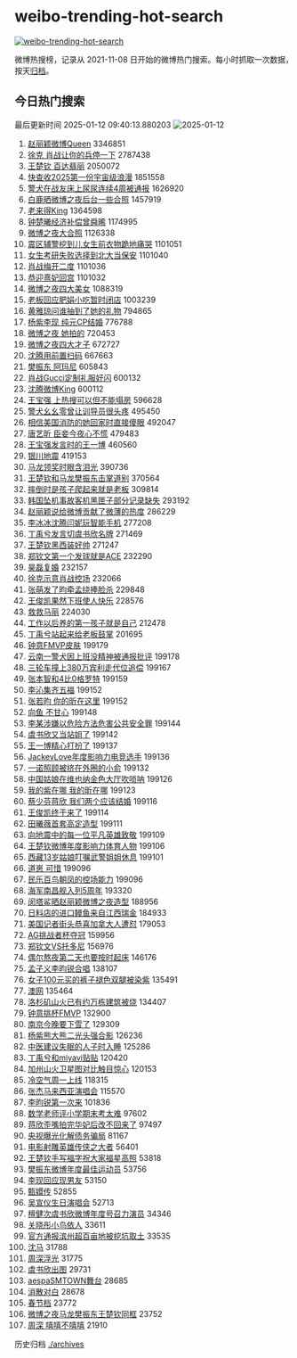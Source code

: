 # weibo-trending-hot-search

[![weibo-trending-hot-search](https://github.com/ameizi/weibo-trending-hot-search/actions/workflows/ci.yml/badge.svg)](https://github.com/ameizi/weibo-trending-hot-search/actions/workflows/ci.yml)

微博热搜榜，记录从 2021-11-08 日开始的微博热门搜索。每小时抓取一次数据，按天[归档](./archives)。

## 今日热门搜索

<!-- BEGIN --> 
最后更新时间 2025-01-12 09:40:13.880203 
![2025-01-12](https://imgs-storage.s3.us-east-005.backblazeb2.com/20250112/2025-01-12.png?versionId=4_z8fbbed132d73df8689c40f13_f1111aec7712bdc2b_d20250112_m014013_c005_v0501016_t0014_u01736646013767) 
1. [赵丽颖微博Queen](https://s.weibo.com/weibo?q=%23%E8%B5%B5%E4%B8%BD%E9%A2%96%E5%BE%AE%E5%8D%9AQueen%23&t=31&band_rank=1&Refer=top) 3346851
1. [徐克 肖战让你的兵停一下](https://s.weibo.com/weibo?q=%E5%BE%90%E5%85%8B%20%E8%82%96%E6%88%98%E8%AE%A9%E4%BD%A0%E7%9A%84%E5%85%B5%E5%81%9C%E4%B8%80%E4%B8%8B&t=31&band_rank=2&Refer=top) 2787438
1. [王楚钦 百达翡丽](https://s.weibo.com/weibo?q=%E7%8E%8B%E6%A5%9A%E9%92%A6%20%E7%99%BE%E8%BE%BE%E7%BF%A1%E4%B8%BD&t=31&band_rank=1&Refer=top) 2050072
1. [快查收2025第一份宇宙级浪漫](https://s.weibo.com/weibo?q=%23%E5%BF%AB%E6%9F%A5%E6%94%B62025%E7%AC%AC%E4%B8%80%E4%BB%BD%E5%AE%87%E5%AE%99%E7%BA%A7%E6%B5%AA%E6%BC%AB%23&t=31&band_rank=3&Refer=top) 1851558
1. [警犬在战友床上尿尿连续4周被通报](https://s.weibo.com/weibo?q=%23%E8%AD%A6%E7%8A%AC%E5%9C%A8%E6%88%98%E5%8F%8B%E5%BA%8A%E4%B8%8A%E5%B0%BF%E5%B0%BF%E8%BF%9E%E7%BB%AD4%E5%91%A8%E8%A2%AB%E9%80%9A%E6%8A%A5%23&t=31&band_rank=2&Refer=top) 1626920
1. [白鹿晒微博之夜后台一些合照](https://s.weibo.com/weibo?q=%23%E7%99%BD%E9%B9%BF%E6%99%92%E5%BE%AE%E5%8D%9A%E4%B9%8B%E5%A4%9C%E5%90%8E%E5%8F%B0%E4%B8%80%E4%BA%9B%E5%90%88%E7%85%A7%23&t=31&band_rank=12&Refer=top) 1457919
1. [老来得King](https://s.weibo.com/weibo?q=%23%E8%80%81%E6%9D%A5%E5%BE%97King%23&t=31&band_rank=11&Refer=top) 1364598
1. [钟楚曦经济补偿曾舜晞](https://s.weibo.com/weibo?q=%23%E9%92%9F%E6%A5%9A%E6%9B%A6%E7%BB%8F%E6%B5%8E%E8%A1%A5%E5%81%BF%E6%9B%BE%E8%88%9C%E6%99%9E%23&t=31&band_rank=4&Refer=top) 1174995
1. [微博之夜大合照](https://s.weibo.com/weibo?q=%E5%BE%AE%E5%8D%9A%E4%B9%8B%E5%A4%9C%E5%A4%A7%E5%90%88%E7%85%A7&t=31&band_rank=4&Refer=top) 1126338
1. [震区辅警挖到儿女生前衣物跪地痛哭](https://s.weibo.com/weibo?q=%23%E9%9C%87%E5%8C%BA%E8%BE%85%E8%AD%A6%E6%8C%96%E5%88%B0%E5%84%BF%E5%A5%B3%E7%94%9F%E5%89%8D%E8%A1%A3%E7%89%A9%E8%B7%AA%E5%9C%B0%E7%97%9B%E5%93%AD%23&t=31&band_rank=5&Refer=top) 1101051
1. [女生考研失败选择到北大当保安](https://s.weibo.com/weibo?q=%23%E5%A5%B3%E7%94%9F%E8%80%83%E7%A0%94%E5%A4%B1%E8%B4%A5%E9%80%89%E6%8B%A9%E5%88%B0%E5%8C%97%E5%A4%A7%E5%BD%93%E4%BF%9D%E5%AE%89%23&t=31&band_rank=6&Refer=top) 1101040
1. [肖战梅开二度](https://s.weibo.com/weibo?q=%23%E8%82%96%E6%88%98%E6%A2%85%E5%BC%80%E4%BA%8C%E5%BA%A6%23&t=31&band_rank=7&Refer=top) 1101036
1. [恭迎熹妃回宫](https://s.weibo.com/weibo?q=%E6%81%AD%E8%BF%8E%E7%86%B9%E5%A6%83%E5%9B%9E%E5%AE%AB&t=31&band_rank=8&Refer=top) 1101032
1. [微博之夜四大美女](https://s.weibo.com/weibo?q=%E5%BE%AE%E5%8D%9A%E4%B9%8B%E5%A4%9C%E5%9B%9B%E5%A4%A7%E7%BE%8E%E5%A5%B3&t=31&band_rank=9&Refer=top) 1088319
1. [老板回应肥娟小吃暂时闭店](https://s.weibo.com/weibo?q=%23%E8%80%81%E6%9D%BF%E5%9B%9E%E5%BA%94%E8%82%A5%E5%A8%9F%E5%B0%8F%E5%90%83%E6%9A%82%E6%97%B6%E9%97%AD%E5%BA%97%23&t=31&band_rank=10&Refer=top) 1003239
1. [黄雅琼问谁抽到了她的礼物](https://s.weibo.com/weibo?q=%23%E9%BB%84%E9%9B%85%E7%90%BC%E9%97%AE%E8%B0%81%E6%8A%BD%E5%88%B0%E4%BA%86%E5%A5%B9%E7%9A%84%E7%A4%BC%E7%89%A9%23&t=31&band_rank=18&Refer=top) 794865
1. [杨紫李现 纯元CP结婚](https://s.weibo.com/weibo?q=%E6%9D%A8%E7%B4%AB%E6%9D%8E%E7%8E%B0%20%E7%BA%AF%E5%85%83CP%E7%BB%93%E5%A9%9A&t=31&band_rank=13&Refer=top) 776788
1. [微博之夜 她拍的](https://s.weibo.com/weibo?q=%E5%BE%AE%E5%8D%9A%E4%B9%8B%E5%A4%9C%20%E5%A5%B9%E6%8B%8D%E7%9A%84&t=31&band_rank=21&Refer=top) 720453
1. [微博之夜四大才子](https://s.weibo.com/weibo?q=%E5%BE%AE%E5%8D%9A%E4%B9%8B%E5%A4%9C%E5%9B%9B%E5%A4%A7%E6%89%8D%E5%AD%90&t=31&band_rank=14&Refer=top) 672727
1. [沈腾用前置扫码](https://s.weibo.com/weibo?q=%23%E6%B2%88%E8%85%BE%E7%94%A8%E5%89%8D%E7%BD%AE%E6%89%AB%E7%A0%81%23&t=31&band_rank=6&Refer=top) 667663
1. [樊振东 阿玛尼](https://s.weibo.com/weibo?q=%E6%A8%8A%E6%8C%AF%E4%B8%9C%20%E9%98%BF%E7%8E%9B%E5%B0%BC&t=31&band_rank=15&Refer=top) 605843
1. [肖战Gucci定制礼服好闪](https://s.weibo.com/weibo?q=%23%E8%82%96%E6%88%98Gucci%E5%AE%9A%E5%88%B6%E7%A4%BC%E6%9C%8D%E5%A5%BD%E9%97%AA%23&t=31&band_rank=16&Refer=top) 600132
1. [沈腾微博King](https://s.weibo.com/weibo?q=%23%E6%B2%88%E8%85%BE%E5%BE%AE%E5%8D%9AKing%23&t=31&band_rank=17&Refer=top) 600112
1. [王宝强 上热搜可以但不能塌房](https://s.weibo.com/weibo?q=%E7%8E%8B%E5%AE%9D%E5%BC%BA%20%E4%B8%8A%E7%83%AD%E6%90%9C%E5%8F%AF%E4%BB%A5%E4%BD%86%E4%B8%8D%E8%83%BD%E5%A1%8C%E6%88%BF&t=31&band_rank=19&Refer=top) 596628
1. [警犬幺幺零曾让训导员很头疼](https://s.weibo.com/weibo?q=%23%E8%AD%A6%E7%8A%AC%E5%B9%BA%E5%B9%BA%E9%9B%B6%E6%9B%BE%E8%AE%A9%E8%AE%AD%E5%AF%BC%E5%91%98%E5%BE%88%E5%A4%B4%E7%96%BC%23&t=31&band_rank=10&Refer=top) 495450
1. [相信美国消防的她回家时直接傻眼](https://s.weibo.com/weibo?q=%23%E7%9B%B8%E4%BF%A1%E7%BE%8E%E5%9B%BD%E6%B6%88%E9%98%B2%E7%9A%84%E5%A5%B9%E5%9B%9E%E5%AE%B6%E6%97%B6%E7%9B%B4%E6%8E%A5%E5%82%BB%E7%9C%BC%23&t=31&band_rank=11&Refer=top) 492047
1. [唐艺昕 臣妾今夜心不慌](https://s.weibo.com/weibo?q=%E5%94%90%E8%89%BA%E6%98%95%20%E8%87%A3%E5%A6%BE%E4%BB%8A%E5%A4%9C%E5%BF%83%E4%B8%8D%E6%85%8C&t=31&band_rank=31&Refer=top) 479483
1. [王宝强发言时的王一博](https://s.weibo.com/weibo?q=%23%E7%8E%8B%E5%AE%9D%E5%BC%BA%E5%8F%91%E8%A8%80%E6%97%B6%E7%9A%84%E7%8E%8B%E4%B8%80%E5%8D%9A%23&t=31&band_rank=13&Refer=top) 460560
1. [银川地震](https://s.weibo.com/weibo?q=%23%E9%93%B6%E5%B7%9D%E5%9C%B0%E9%9C%87%23&t=31&band_rank=14&Refer=top) 419153
1. [马龙领奖时眼含泪光](https://s.weibo.com/weibo?q=%23%E9%A9%AC%E9%BE%99%E9%A2%86%E5%A5%96%E6%97%B6%E7%9C%BC%E5%90%AB%E6%B3%AA%E5%85%89%23&t=31&band_rank=29&Refer=top) 390736
1. [王楚钦和马龙樊振东击掌道别](https://s.weibo.com/weibo?q=%23%E7%8E%8B%E6%A5%9A%E9%92%A6%E5%92%8C%E9%A9%AC%E9%BE%99%E6%A8%8A%E6%8C%AF%E4%B8%9C%E5%87%BB%E6%8E%8C%E9%81%93%E5%88%AB%23&t=31&band_rank=15&Refer=top) 370564
1. [摔倒时是孩子爬起来就是老板](https://s.weibo.com/weibo?q=%23%E6%91%94%E5%80%92%E6%97%B6%E6%98%AF%E5%AD%A9%E5%AD%90%E7%88%AC%E8%B5%B7%E6%9D%A5%E5%B0%B1%E6%98%AF%E8%80%81%E6%9D%BF%23&t=31&band_rank=17&Refer=top) 309814
1. [韩国坠机事故客机黑匣子部分记录缺失](https://s.weibo.com/weibo?q=%23%E9%9F%A9%E5%9B%BD%E5%9D%A0%E6%9C%BA%E4%BA%8B%E6%95%85%E5%AE%A2%E6%9C%BA%E9%BB%91%E5%8C%A3%E5%AD%90%E9%83%A8%E5%88%86%E8%AE%B0%E5%BD%95%E7%BC%BA%E5%A4%B1%23&t=31&band_rank=20&Refer=top) 293192
1. [赵丽颖说给微博贡献了微薄的热度](https://s.weibo.com/weibo?q=%23%E8%B5%B5%E4%B8%BD%E9%A2%96%E8%AF%B4%E7%BB%99%E5%BE%AE%E5%8D%9A%E8%B4%A1%E7%8C%AE%E4%BA%86%E5%BE%AE%E8%96%84%E7%9A%84%E7%83%AD%E5%BA%A6%23&t=31&band_rank=13&Refer=top) 286229
1. [李冰冰沈腾闫妮玩智能手机](https://s.weibo.com/weibo?q=%23%E6%9D%8E%E5%86%B0%E5%86%B0%E6%B2%88%E8%85%BE%E9%97%AB%E5%A6%AE%E7%8E%A9%E6%99%BA%E8%83%BD%E6%89%8B%E6%9C%BA%23&t=31&band_rank=42&Refer=top) 277208
1. [丁禹兮发言切虞书欣名牌](https://s.weibo.com/weibo?q=%23%E4%B8%81%E7%A6%B9%E5%85%AE%E5%8F%91%E8%A8%80%E5%88%87%E8%99%9E%E4%B9%A6%E6%AC%A3%E5%90%8D%E7%89%8C%23&t=31&band_rank=26&Refer=top) 271469
1. [王楚钦黑西装好帅](https://s.weibo.com/weibo?q=%E7%8E%8B%E6%A5%9A%E9%92%A6%E9%BB%91%E8%A5%BF%E8%A3%85%E5%A5%BD%E5%B8%85&t=31&band_rank=27&Refer=top) 271247
1. [郑钦文第一个发球就是ACE](https://s.weibo.com/weibo?q=%23%E9%83%91%E9%92%A6%E6%96%87%E7%AC%AC%E4%B8%80%E4%B8%AA%E5%8F%91%E7%90%83%E5%B0%B1%E6%98%AFACE%23&t=31&band_rank=20&Refer=top) 232290
1. [昊磊复婚](https://s.weibo.com/weibo?q=%E6%98%8A%E7%A3%8A%E5%A4%8D%E5%A9%9A&t=31&band_rank=31&Refer=top) 232157
1. [徐克示意肖战控场](https://s.weibo.com/weibo?q=%E5%BE%90%E5%85%8B%E7%A4%BA%E6%84%8F%E8%82%96%E6%88%98%E6%8E%A7%E5%9C%BA&t=31&band_rank=21&Refer=top) 232066
1. [张萌发了昀牵孟绕捧脸杀](https://s.weibo.com/weibo?q=%23%E5%BC%A0%E8%90%8C%E5%8F%91%E4%BA%86%E6%98%80%E7%89%B5%E5%AD%9F%E7%BB%95%E6%8D%A7%E8%84%B8%E6%9D%80%23&t=31&band_rank=25&Refer=top) 229848
1. [王俊凯果然下班使人快乐](https://s.weibo.com/weibo?q=%23%E7%8E%8B%E4%BF%8A%E5%87%AF%E6%9E%9C%E7%84%B6%E4%B8%8B%E7%8F%AD%E4%BD%BF%E4%BA%BA%E5%BF%AB%E4%B9%90%23&t=31&band_rank=26&Refer=top) 228576
1. [救救马丽](https://s.weibo.com/weibo?q=%23%E6%95%91%E6%95%91%E9%A9%AC%E4%B8%BD%23&t=31&band_rank=22&Refer=top) 224030
1. [工作以后养的第一孩子就是自己](https://s.weibo.com/weibo?q=%23%E5%B7%A5%E4%BD%9C%E4%BB%A5%E5%90%8E%E5%85%BB%E7%9A%84%E7%AC%AC%E4%B8%80%E5%AD%A9%E5%AD%90%E5%B0%B1%E6%98%AF%E8%87%AA%E5%B7%B1%23&t=31&band_rank=23&Refer=top) 212478
1. [丁禹兮站起来给老板鼓掌](https://s.weibo.com/weibo?q=%23%E4%B8%81%E7%A6%B9%E5%85%AE%E7%AB%99%E8%B5%B7%E6%9D%A5%E7%BB%99%E8%80%81%E6%9D%BF%E9%BC%93%E6%8E%8C%23&t=31&band_rank=27&Refer=top) 201695
1. [钟意FMVP皮肤](https://s.weibo.com/weibo?q=%E9%92%9F%E6%84%8FFMVP%E7%9A%AE%E8%82%A4&t=31&band_rank=24&Refer=top) 199179
1. [云南一警犬因上班没精神被通报批评](https://s.weibo.com/weibo?q=%23%E4%BA%91%E5%8D%97%E4%B8%80%E8%AD%A6%E7%8A%AC%E5%9B%A0%E4%B8%8A%E7%8F%AD%E6%B2%A1%E7%B2%BE%E7%A5%9E%E8%A2%AB%E9%80%9A%E6%8A%A5%E6%89%B9%E8%AF%84%23&t=31&band_rank=25&Refer=top) 199178
1. [三轮车撞上380万宾利走代位追偿](https://s.weibo.com/weibo?q=%23%E4%B8%89%E8%BD%AE%E8%BD%A6%E6%92%9E%E4%B8%8A380%E4%B8%87%E5%AE%BE%E5%88%A9%E8%B5%B0%E4%BB%A3%E4%BD%8D%E8%BF%BD%E5%81%BF%23&t=31&band_rank=28&Refer=top) 199167
1. [张本智和4比0格罗特](https://s.weibo.com/weibo?q=%23%E5%BC%A0%E6%9C%AC%E6%99%BA%E5%92%8C4%E6%AF%940%E6%A0%BC%E7%BD%97%E7%89%B9%23&t=31&band_rank=30&Refer=top) 199159
1. [李沁集齐五福](https://s.weibo.com/weibo?q=%23%E6%9D%8E%E6%B2%81%E9%9B%86%E9%BD%90%E4%BA%94%E7%A6%8F%23&t=31&band_rank=32&Refer=top) 199152
1. [张若昀 你的昕在这里](https://s.weibo.com/weibo?q=%E5%BC%A0%E8%8B%A5%E6%98%80%20%E4%BD%A0%E7%9A%84%E6%98%95%E5%9C%A8%E8%BF%99%E9%87%8C&t=31&band_rank=33&Refer=top) 199152
1. [向鱼 不甘心](https://s.weibo.com/weibo?q=%E5%90%91%E9%B1%BC%20%E4%B8%8D%E7%94%98%E5%BF%83&t=31&band_rank=34&Refer=top) 199148
1. [李某涉嫌以危险方法危害公共安全罪](https://s.weibo.com/weibo?q=%23%E6%9D%8E%E6%9F%90%E6%B6%89%E5%AB%8C%E4%BB%A5%E5%8D%B1%E9%99%A9%E6%96%B9%E6%B3%95%E5%8D%B1%E5%AE%B3%E5%85%AC%E5%85%B1%E5%AE%89%E5%85%A8%E7%BD%AA%23&t=31&band_rank=35&Refer=top) 199144
1. [虞书欣又当站姐了](https://s.weibo.com/weibo?q=%E8%99%9E%E4%B9%A6%E6%AC%A3%E5%8F%88%E5%BD%93%E7%AB%99%E5%A7%90%E4%BA%86&t=31&band_rank=36&Refer=top) 199142
1. [王一博精心打扮了](https://s.weibo.com/weibo?q=%E7%8E%8B%E4%B8%80%E5%8D%9A%E7%B2%BE%E5%BF%83%E6%89%93%E6%89%AE%E4%BA%86&t=31&band_rank=37&Refer=top) 199137
1. [JackeyLove年度影响力电竞选手](https://s.weibo.com/weibo?q=%23JackeyLove%E5%B9%B4%E5%BA%A6%E5%BD%B1%E5%93%8D%E5%8A%9B%E7%94%B5%E7%AB%9E%E9%80%89%E6%89%8B%23&t=31&band_rank=38&Refer=top) 199136
1. [一诺照顾被挤在外圈的小俞](https://s.weibo.com/weibo?q=%E4%B8%80%E8%AF%BA%E7%85%A7%E9%A1%BE%E8%A2%AB%E6%8C%A4%E5%9C%A8%E5%A4%96%E5%9C%88%E7%9A%84%E5%B0%8F%E4%BF%9E&t=31&band_rank=39&Refer=top) 199132
1. [中国姑娘在维也纳金色大厅吹唢呐](https://s.weibo.com/weibo?q=%23%E4%B8%AD%E5%9B%BD%E5%A7%91%E5%A8%98%E5%9C%A8%E7%BB%B4%E4%B9%9F%E7%BA%B3%E9%87%91%E8%89%B2%E5%A4%A7%E5%8E%85%E5%90%B9%E5%94%A2%E5%91%90%23&t=31&band_rank=40&Refer=top) 199126
1. [我的紫在哪 我的昕在哪](https://s.weibo.com/weibo?q=%E6%88%91%E7%9A%84%E7%B4%AB%E5%9C%A8%E5%93%AA%20%E6%88%91%E7%9A%84%E6%98%95%E5%9C%A8%E5%93%AA&t=31&band_rank=41&Refer=top) 199123
1. [蔡少芬蒋欣 我们两个应该结婚](https://s.weibo.com/weibo?q=%E8%94%A1%E5%B0%91%E8%8A%AC%E8%92%8B%E6%AC%A3%20%E6%88%91%E4%BB%AC%E4%B8%A4%E4%B8%AA%E5%BA%94%E8%AF%A5%E7%BB%93%E5%A9%9A&t=31&band_rank=43&Refer=top) 199116
1. [王俊凯终于来了](https://s.weibo.com/weibo?q=%E7%8E%8B%E4%BF%8A%E5%87%AF%E7%BB%88%E4%BA%8E%E6%9D%A5%E4%BA%86&t=31&band_rank=44&Refer=top) 199114
1. [田曦薇首套高定造型](https://s.weibo.com/weibo?q=%E7%94%B0%E6%9B%A6%E8%96%87%E9%A6%96%E5%A5%97%E9%AB%98%E5%AE%9A%E9%80%A0%E5%9E%8B&t=31&band_rank=45&Refer=top) 199111
1. [向地震中的每一位平凡英雄致敬](https://s.weibo.com/weibo?q=%23%E5%90%91%E5%9C%B0%E9%9C%87%E4%B8%AD%E7%9A%84%E6%AF%8F%E4%B8%80%E4%BD%8D%E5%B9%B3%E5%87%A1%E8%8B%B1%E9%9B%84%E8%87%B4%E6%95%AC%23&t=31&band_rank=46&Refer=top) 199109
1. [王楚钦微博年度影响力体育人物](https://s.weibo.com/weibo?q=%23%E7%8E%8B%E6%A5%9A%E9%92%A6%E5%BE%AE%E5%8D%9A%E5%B9%B4%E5%BA%A6%E5%BD%B1%E5%93%8D%E5%8A%9B%E4%BD%93%E8%82%B2%E4%BA%BA%E7%89%A9%23&t=31&band_rank=47&Refer=top) 199106
1. [西藏13岁姑娘叮嘱武警姐姐休息](https://s.weibo.com/weibo?q=%23%E8%A5%BF%E8%97%8F13%E5%B2%81%E5%A7%91%E5%A8%98%E5%8F%AE%E5%98%B1%E6%AD%A6%E8%AD%A6%E5%A7%90%E5%A7%90%E4%BC%91%E6%81%AF%23&t=31&band_rank=48&Refer=top) 199101
1. [道崽 可惜](https://s.weibo.com/weibo?q=%E9%81%93%E5%B4%BD%20%E5%8F%AF%E6%83%9C&t=31&band_rank=49&Refer=top) 199096
1. [民乐百鸟朝凤的控场能力](https://s.weibo.com/weibo?q=%23%E6%B0%91%E4%B9%90%E7%99%BE%E9%B8%9F%E6%9C%9D%E5%87%A4%E7%9A%84%E6%8E%A7%E5%9C%BA%E8%83%BD%E5%8A%9B%23&t=31&band_rank=50&Refer=top) 199096
1. [海军南昌舰入列5周年](https://s.weibo.com/weibo?q=%23%E6%B5%B7%E5%86%9B%E5%8D%97%E6%98%8C%E8%88%B0%E5%85%A5%E5%88%975%E5%91%A8%E5%B9%B4%23&t=31&band_rank=29&Refer=top) 193320
1. [闵塔鲨晒赵丽颖微博之夜造型](https://s.weibo.com/weibo?q=%23%E9%97%B5%E5%A1%94%E9%B2%A8%E6%99%92%E8%B5%B5%E4%B8%BD%E9%A2%96%E5%BE%AE%E5%8D%9A%E4%B9%8B%E5%A4%9C%E9%80%A0%E5%9E%8B%23&t=31&band_rank=30&Refer=top) 188956
1. [日料店的进口鳗鱼来自江西瑞金](https://s.weibo.com/weibo?q=%23%E6%97%A5%E6%96%99%E5%BA%97%E7%9A%84%E8%BF%9B%E5%8F%A3%E9%B3%97%E9%B1%BC%E6%9D%A5%E8%87%AA%E6%B1%9F%E8%A5%BF%E7%91%9E%E9%87%91%23&t=31&band_rank=31&Refer=top) 184933
1. [美国记者街头恭喜加拿大人遭怼](https://s.weibo.com/weibo?q=%23%E7%BE%8E%E5%9B%BD%E8%AE%B0%E8%80%85%E8%A1%97%E5%A4%B4%E6%81%AD%E5%96%9C%E5%8A%A0%E6%8B%BF%E5%A4%A7%E4%BA%BA%E9%81%AD%E6%80%BC%23&t=31&band_rank=32&Refer=top) 179053
1. [AG挑战者杯夺冠](https://s.weibo.com/weibo?q=AG%E6%8C%91%E6%88%98%E8%80%85%E6%9D%AF%E5%A4%BA%E5%86%A0&t=31&band_rank=40&Refer=top) 159956
1. [郑钦文VS托多尼](https://s.weibo.com/weibo?q=%23%E9%83%91%E9%92%A6%E6%96%87VS%E6%89%98%E5%A4%9A%E5%B0%BC%23&t=31&band_rank=35&Refer=top) 156976
1. [偶尔熬夜第二天也要按时起床](https://s.weibo.com/weibo?q=%23%E5%81%B6%E5%B0%94%E7%86%AC%E5%A4%9C%E7%AC%AC%E4%BA%8C%E5%A4%A9%E4%B9%9F%E8%A6%81%E6%8C%89%E6%97%B6%E8%B5%B7%E5%BA%8A%23&t=31&band_rank=36&Refer=top) 146176
1. [孟子义李昀锐合唱](https://s.weibo.com/weibo?q=%E5%AD%9F%E5%AD%90%E4%B9%89%E6%9D%8E%E6%98%80%E9%94%90%E5%90%88%E5%94%B1&t=31&band_rank=46&Refer=top) 138107
1. [女子100元买的裤子褪色双腿被染紫](https://s.weibo.com/weibo?q=%23%E5%A5%B3%E5%AD%90100%E5%85%83%E4%B9%B0%E7%9A%84%E8%A3%A4%E5%AD%90%E8%A4%AA%E8%89%B2%E5%8F%8C%E8%85%BF%E8%A2%AB%E6%9F%93%E7%B4%AB%23&t=31&band_rank=10&Refer=top) 135491
1. [澳网](https://s.weibo.com/weibo?q=%E6%BE%B3%E7%BD%91&t=31&band_rank=38&Refer=top) 135464
1. [洛杉矶山火已有约万栋建筑被烧](https://s.weibo.com/weibo?q=%23%E6%B4%9B%E6%9D%89%E7%9F%B6%E5%B1%B1%E7%81%AB%E5%B7%B2%E6%9C%89%E7%BA%A6%E4%B8%87%E6%A0%8B%E5%BB%BA%E7%AD%91%E8%A2%AB%E7%83%A7%23&t=31&band_rank=48&Refer=top) 134407
1. [钟意挑杯FMVP](https://s.weibo.com/weibo?q=%23%E9%92%9F%E6%84%8F%E6%8C%91%E6%9D%AFFMVP%23&t=31&band_rank=49&Refer=top) 132900
1. [南京今晚要下雪了](https://s.weibo.com/weibo?q=%E5%8D%97%E4%BA%AC%E4%BB%8A%E6%99%9A%E8%A6%81%E4%B8%8B%E9%9B%AA%E4%BA%86&t=31&band_rank=50&Refer=top) 129309
1. [杨紫熊大熊二光头强合影](https://s.weibo.com/weibo?q=%E6%9D%A8%E7%B4%AB%E7%86%8A%E5%A4%A7%E7%86%8A%E4%BA%8C%E5%85%89%E5%A4%B4%E5%BC%BA%E5%90%88%E5%BD%B1&t=31&band_rank=42&Refer=top) 126236
1. [中医建议失眠的人子时入睡](https://s.weibo.com/weibo?q=%23%E4%B8%AD%E5%8C%BB%E5%BB%BA%E8%AE%AE%E5%A4%B1%E7%9C%A0%E7%9A%84%E4%BA%BA%E5%AD%90%E6%97%B6%E5%85%A5%E7%9D%A1%23&t=31&band_rank=43&Refer=top) 125286
1. [丁禹兮和miyavi贴贴](https://s.weibo.com/weibo?q=%E4%B8%81%E7%A6%B9%E5%85%AE%E5%92%8Cmiyavi%E8%B4%B4%E8%B4%B4&t=31&band_rank=45&Refer=top) 120420
1. [加州山火卫星图对比触目惊心](https://s.weibo.com/weibo?q=%23%E5%8A%A0%E5%B7%9E%E5%B1%B1%E7%81%AB%E5%8D%AB%E6%98%9F%E5%9B%BE%E5%AF%B9%E6%AF%94%E8%A7%A6%E7%9B%AE%E6%83%8A%E5%BF%83%23&t=31&band_rank=46&Refer=top) 120153
1. [冷空气周一上线](https://s.weibo.com/weibo?q=%23%E5%86%B7%E7%A9%BA%E6%B0%94%E5%91%A8%E4%B8%80%E4%B8%8A%E7%BA%BF%23&t=31&band_rank=47&Refer=top) 118315
1. [张杰马来西亚演唱会](https://s.weibo.com/weibo?q=%E5%BC%A0%E6%9D%B0%E9%A9%AC%E6%9D%A5%E8%A5%BF%E4%BA%9A%E6%BC%94%E5%94%B1%E4%BC%9A&t=31&band_rank=45&Refer=top) 115570
1. [李昀锐第一次来](https://s.weibo.com/weibo?q=%23%E6%9D%8E%E6%98%80%E9%94%90%E7%AC%AC%E4%B8%80%E6%AC%A1%E6%9D%A5%23&t=31&band_rank=48&Refer=top) 101836
1. [数学老师评小学期末考太难](https://s.weibo.com/weibo?q=%23%E6%95%B0%E5%AD%A6%E8%80%81%E5%B8%88%E8%AF%84%E5%B0%8F%E5%AD%A6%E6%9C%9F%E6%9C%AB%E8%80%83%E5%A4%AA%E9%9A%BE%23&t=31&band_rank=49&Refer=top) 97602
1. [蒋欣歪嘴拍完华妃后改不回来了](https://s.weibo.com/weibo?q=%E8%92%8B%E6%AC%A3%E6%AD%AA%E5%98%B4%E6%8B%8D%E5%AE%8C%E5%8D%8E%E5%A6%83%E5%90%8E%E6%94%B9%E4%B8%8D%E5%9B%9E%E6%9D%A5%E4%BA%86&t=31&band_rank=50&Refer=top) 97497
1. [央视曝光化解债务骗局](https://s.weibo.com/weibo?q=%23%E5%A4%AE%E8%A7%86%E6%9B%9D%E5%85%89%E5%8C%96%E8%A7%A3%E5%80%BA%E5%8A%A1%E9%AA%97%E5%B1%80%23&t=31&band_rank=29&Refer=top) 81167
1. [电影射雕英雄传侠之大者](https://s.weibo.com/weibo?q=%23%E7%94%B5%E5%BD%B1%E5%B0%84%E9%9B%95%E8%8B%B1%E9%9B%84%E4%BC%A0%E4%BE%A0%E4%B9%8B%E5%A4%A7%E8%80%85%23&t=31&band_rank=44&Refer=top) 56401
1. [王楚钦手写福字祝大家福星高照](https://s.weibo.com/weibo?q=%23%E7%8E%8B%E6%A5%9A%E9%92%A6%E6%89%8B%E5%86%99%E7%A6%8F%E5%AD%97%E7%A5%9D%E5%A4%A7%E5%AE%B6%E7%A6%8F%E6%98%9F%E9%AB%98%E7%85%A7%23&t=31&band_rank=36&Refer=top) 53818
1. [樊振东微博年度最佳运动员](https://s.weibo.com/weibo?q=%23%E6%A8%8A%E6%8C%AF%E4%B8%9C%E5%BE%AE%E5%8D%9A%E5%B9%B4%E5%BA%A6%E6%9C%80%E4%BD%B3%E8%BF%90%E5%8A%A8%E5%91%98%23&t=31&band_rank=37&Refer=top) 53756
1. [李现回应现男友](https://s.weibo.com/weibo?q=%23%E6%9D%8E%E7%8E%B0%E5%9B%9E%E5%BA%94%E7%8E%B0%E7%94%B7%E5%8F%8B%23&t=31&band_rank=41&Refer=top) 53150
1. [甄嬛传](https://s.weibo.com/weibo?q=%E7%94%84%E5%AC%9B%E4%BC%A0&t=31&band_rank=43&Refer=top) 52855
1. [吴宣仪生日演唱会](https://s.weibo.com/weibo?q=%E5%90%B4%E5%AE%A3%E4%BB%AA%E7%94%9F%E6%97%A5%E6%BC%94%E5%94%B1%E4%BC%9A&t=31&band_rank=44&Refer=top) 52713
1. [檀健次虞书欣微博年度号召力演员](https://s.weibo.com/weibo?q=%23%E6%AA%80%E5%81%A5%E6%AC%A1%E8%99%9E%E4%B9%A6%E6%AC%A3%E5%BE%AE%E5%8D%9A%E5%B9%B4%E5%BA%A6%E5%8F%B7%E5%8F%AC%E5%8A%9B%E6%BC%94%E5%91%98%23&t=31&band_rank=41&Refer=top) 34346
1. [关晓彤小鸟依人](https://s.weibo.com/weibo?q=%E5%85%B3%E6%99%93%E5%BD%A4%E5%B0%8F%E9%B8%9F%E4%BE%9D%E4%BA%BA&t=31&band_rank=46&Refer=top) 33611
1. [官方通报滨州超百亩地被挖坑取土](https://s.weibo.com/weibo?q=%23%E5%AE%98%E6%96%B9%E9%80%9A%E6%8A%A5%E6%BB%A8%E5%B7%9E%E8%B6%85%E7%99%BE%E4%BA%A9%E5%9C%B0%E8%A2%AB%E6%8C%96%E5%9D%91%E5%8F%96%E5%9C%9F%23&t=31&band_rank=47&Refer=top) 33535
1. [沈马](https://s.weibo.com/weibo?q=%E6%B2%88%E9%A9%AC&t=31&band_rank=45&Refer=top) 31788
1. [周深浮光](https://s.weibo.com/weibo?q=%E5%91%A8%E6%B7%B1%E6%B5%AE%E5%85%89&t=31&band_rank=46&Refer=top) 31775
1. [虞书欣出图](https://s.weibo.com/weibo?q=%E8%99%9E%E4%B9%A6%E6%AC%A3%E5%87%BA%E5%9B%BE&t=31&band_rank=27&Refer=top) 29731
1. [aespaSMTOWN舞台](https://s.weibo.com/weibo?q=%23aespaSMTOWN%E8%88%9E%E5%8F%B0%23&t=31&band_rank=44&Refer=top) 28685
1. [消散对白](https://s.weibo.com/weibo?q=%E6%B6%88%E6%95%A3%E5%AF%B9%E7%99%BD&t=31&band_rank=45&Refer=top) 28678
1. [春节档](https://s.weibo.com/weibo?q=%E6%98%A5%E8%8A%82%E6%A1%A3&t=31&band_rank=42&Refer=top) 23772
1. [微博之夜马龙樊振东王楚钦同框](https://s.weibo.com/weibo?q=%23%E5%BE%AE%E5%8D%9A%E4%B9%8B%E5%A4%9C%E9%A9%AC%E9%BE%99%E6%A8%8A%E6%8C%AF%E4%B8%9C%E7%8E%8B%E6%A5%9A%E9%92%A6%E5%90%8C%E6%A1%86%23&t=31&band_rank=46&Refer=top) 23752
1. [周深 嘻嘻不嘻嘻](https://s.weibo.com/weibo?q=%E5%91%A8%E6%B7%B1%20%E5%98%BB%E5%98%BB%E4%B8%8D%E5%98%BB%E5%98%BB&t=31&band_rank=45&Refer=top) 21910
<!-- END -->

历史归档 [./archives](./archives)

